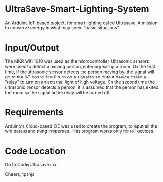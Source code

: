 # UltraSave-Smart-Lighting-System
An Arduino IoT-based project, for smart lighting called Ultrasave. A mission to conserve energy in what may seem "basic situations"

# Input/Output
The MKR Wifi 1010 was used as the microcontroller. Ultrasonic sensors were used to detect a moving person, entering/exiting a room. On the first time, if the ultrasonic sensor detects the person moving by, the signal will go to the IoT board. It will turn on a signal to an output device called a "relay" to turn on an external light of high voltage. On the second time the ultrasonic sensor detects a person, it is assumed that the person has exited the room so the signal to the relay will be turned off.

# Requirements

Arduino's Cloud-based IDE was used to create the program, to input all the wifi details and thing Properties. This program works only for IoT devices.

# Code Location
Go to Code/Ultrasave.ino

Cheers,
tpanja
